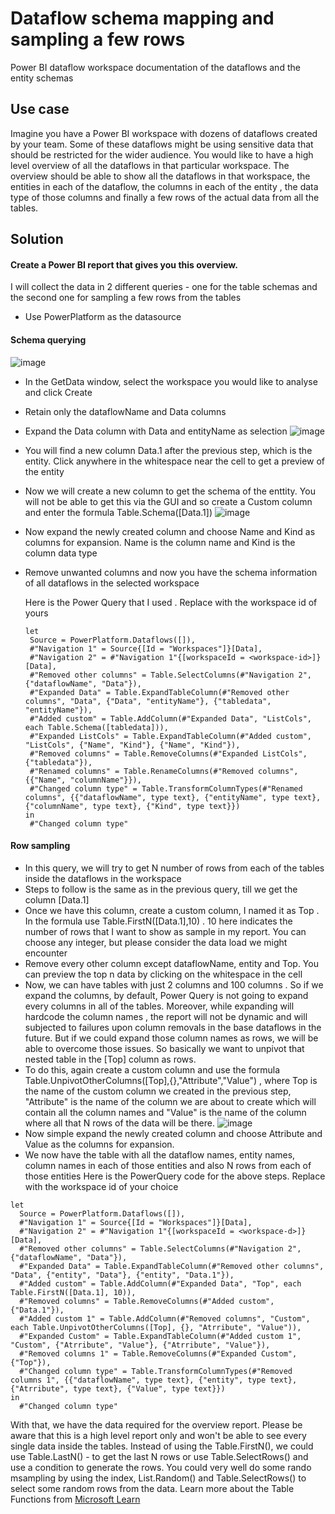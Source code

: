 # Dataflow schema mapping and sampling a few rows
Power BI dataflow workspace documentation of the dataflows and the entity schemas
## Use case 
Imagine you have a Power BI workspace with dozens of dataflows created by your team. Some of these dataflows might be using sensitive data that should be restricted for the wider audience. You would like to have a high level overview of all the dataflows in that particular workspace. The overview should be able to show all the dataflows in that workspace, the entities in each of the dataflow, the columns in each of the entity , the data type of those columns and finally a few rows of the actual data from all the tables.
## Solution
#### Create a Power BI report that gives you this overview.
I will collect the data in 2 different queries - one for the table schemas and the second one for sampling a few rows from the tables
- Use PowerPlatform as the datasource

#### Schema querying

 ![image](https://github.com/datawings/DataflowSchemaSampling/assets/61468624/0f59c0cd-789f-4383-839a-fe7e09e3efda)
- In the GetData window, select the workspace you would like to analyse and click Create
- Retain only the dataflowName and Data columns
- Expand the Data column with Data and entityName as selection
  ![image](https://github.com/datawings/DataflowSchemaSampling/assets/61468624/f0ee19dd-2484-4dc2-b520-c96411d3213f)
- You will find a new column Data.1 after the previous step, which is the entity. Click anywhere in the whitespace near the cell to get a preview of the entity
- Now we will create a new column to get the schema of the enttity. You will not be able to get this via the GUI and so create a Custom column and enter the formula Table.Schema([Data.1])
  ![image](https://github.com/datawings/DataflowSchemaSampling/assets/61468624/92e7e60a-e06a-4e34-b048-5a5b0b42c1a6)
- Now expand the newly created column and choose Name and Kind as columns for expansion. Name is the column name and Kind is the column data type
- Remove unwanted columns and now you have the schema information of all dataflows in the selected workspace
  
  Here is the Power Query that I used . Replace <workspace-id> with the workspace id of yours
  ``` PQ
  let
   Source = PowerPlatform.Dataflows([]),
   #"Navigation 1" = Source{[Id = "Workspaces"]}[Data],
   #"Navigation 2" = #"Navigation 1"{[workspaceId = <workspace-id>]}[Data],
   #"Removed other columns" = Table.SelectColumns(#"Navigation 2", {"dataflowName", "Data"}),
   #"Expanded Data" = Table.ExpandTableColumn(#"Removed other columns", "Data", {"Data", "entityName"}, {"tabledata", "entityName"}),
   #"Added custom" = Table.AddColumn(#"Expanded Data", "ListCols", each Table.Schema([tabledata])),
   #"Expanded ListCols" = Table.ExpandTableColumn(#"Added custom", "ListCols", {"Name", "Kind"}, {"Name", "Kind"}),
   #"Removed columns" = Table.RemoveColumns(#"Expanded ListCols", {"tabledata"}),
   #"Renamed columns" = Table.RenameColumns(#"Removed columns", {{"Name", "columnName"}}),
   #"Changed column type" = Table.TransformColumnTypes(#"Renamed columns", {{"dataflowName", type text}, {"entityName", type text}, {"columnName", type text}, {"Kind", type text}})
  in
   #"Changed column type"
  ```
  
#### Row sampling 
- In this query, we will try to get N number of rows from each of the tables inside the dataflows in the workspace
- Steps to follow is the same as in the previous query, till we get the column [Data.1]
- Once we have this column, create a custom column, I named it as Top . In the formula use Table.FirstN([Data.1],10) . 10 here indicates the number of rows that I want to show as sample in my report. You can choose any integer, but please consider the data load we might encounter
- Remove every other column except dataflowName, entity and Top. You can preview the top n data by clicking on the whitespace in the cell 
- Now, we can have tables with just 2 columns and 100 columns . So  if we expand the columns, by default, Power Query is not going to expand every columns in all of the tables. Moreover, while expanding will hardcode the column names , the report will not be dynamic and will subjected to failures upon column removals in the base dataflows in the future. But if we could expand those column names as rows, we will be able to overcome those issues. So basically we want to unpivot that nested table in the [Top] column as rows.
- To do this, again create a custom column and use the formula Table.UnpivotOtherColumns([Top],{},"Attribute","Value") , where Top is the name of the custom column we created in the previous step, "Attribute" is the name of the column we are about to create which will contain all the column names and "Value" is the name of the column where all that N rows of the data will be there.
 ![image](https://github.com/datawings/DataflowSchemaSampling/assets/61468624/f3809a7c-9feb-4c5c-a12b-7e06e74fb18b)
- Now simple expand the newly created column and choose Attribute and Value as the columns for expansion.
- We now have the table with all the dataflow names, entity names, column names in each of those entities and also N rows from each of those entities
Here is the PowerQuery code for the above steps. Replace <workspace-id> with the workspace id of your choice

```PQ
let
  Source = PowerPlatform.Dataflows([]),
  #"Navigation 1" = Source{[Id = "Workspaces"]}[Data],
  #"Navigation 2" = #"Navigation 1"{[workspaceId = <workspace-d>]}[Data],
  #"Removed other columns" = Table.SelectColumns(#"Navigation 2", {"dataflowName", "Data"}),
  #"Expanded Data" = Table.ExpandTableColumn(#"Removed other columns", "Data", {"entity", "Data"}, {"entity", "Data.1"}),
  #"Added custom" = Table.AddColumn(#"Expanded Data", "Top", each Table.FirstN([Data.1], 10)),
  #"Removed columns" = Table.RemoveColumns(#"Added custom", {"Data.1"}),
  #"Added custom 1" = Table.AddColumn(#"Removed columns", "Custom", each Table.UnpivotOtherColumns([Top], {}, "Atrribute", "Value")),
  #"Expanded Custom" = Table.ExpandTableColumn(#"Added custom 1", "Custom", {"Atrribute", "Value"}, {"Atrribute", "Value"}),
  #"Removed columns 1" = Table.RemoveColumns(#"Expanded Custom", {"Top"}),
  #"Changed column type" = Table.TransformColumnTypes(#"Removed columns 1", {{"dataflowName", type text}, {"entity", type text}, {"Atrribute", type text}, {"Value", type text}})
in
  #"Changed column type"

```

With that, we have the data required for the overview report. Please be aware that this is a high level report only and won't be able to see every single data inside the tables. Instead of using the Table.FirstN(), we could use Table.LastN() - to get the last N rows or use Table.SelectRows() and use a condition to generate the rows. You could very well do some rando msampling by using the index, List.Random() and Table.SelectRows() to select some random rows from the data.
Learn more about the Table Functions from [Microsoft Learn](https://learn.microsoft.com/en-us/powerquery-m/table-functions)
